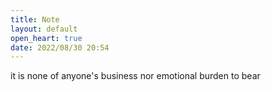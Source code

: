 ```yaml
---
title: Note
layout: default
open_heart: true
date: 2022/08/30 20:54
---
```


it is none of anyone's business nor emotional burden to bear
